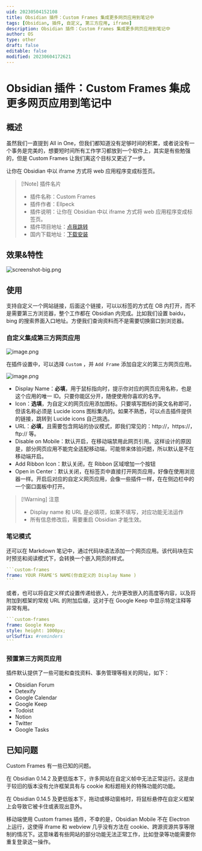 ```yaml
---
uid: 20230504152108
title: Obsidian 插件：Custom Frames 集成更多网页应用到笔记中
tags: [Obsidian, 插件, 自定义, 第三方应用, iframe]
description: Obsidian 插件：Custom Frames 集成更多网页应用到笔记中
author: OS
type: other
draft: false
editable: false
modified: 20230604172621
---
```


# Obsidian 插件：Custom Frames 集成更多网页应用到笔记中

## 概述

虽然我们一直提到 All in One，但我们都知道没有足够时间的积累，或者说没有一个事务是完美的，想要短时间所有工作学习都放到一个软件上，其实是有些勉强的，但是 Custom Frames 让我们离这个目标又更近了一步。

让你在 Obsidian 中以 iframe 方式将 web 应用程序变成标签页。

> [!Note] 插件名片
> - 插件名称：Custom Frames
> - 插件作者：Ellpeck
> - 插件说明：让你在 Obsidian 中以 iframe 方式将 web 应用程序变成标签页。
> - 插件项目地址：[点我跳转](https://github.com/pjeby/pane-relief)
> - 国内下载地址：[下载安装](https://pkmer.cn/products/plugin/pluginMarket/?obsidian-custom-frames)

## 效果&特性

![screenshot-big.png](https://cdn.pkmer.cn/images/screenshot-big.png!pkmer)

## 使用

支持自定义一个网站链接，后面这个链接，可以以标签的方式在 OB 内打开，而不是需要第三方浏览器，整个工作都在 Obsidian 内完成。比如我们设置 baidu，bing 的搜索界面入口地址。方便我们查询资料而不是需要切换窗口到浏览器。

### 自定义集成第三方网页应用

![image.png](https://cdn.pkmer.cn/images/20230504154313.png!pkmer)

在插件设置中，可以选择 `Custom` ，并 `Add Frame` 添加自定义的第三方网页应用。

![image.png](https://cdn.pkmer.cn/images/20230504154729.png!pkmer)

- Display Name：**必填**，用于鼠标指向时，提示你对应的网页应用名称，也是这个应用的唯一 ID。只要你能区分开，随便使用你喜欢的名字。
- Icon：**选填**，为自定义的网页应用添加图标。只要填写图标的英文名称即可，但该名称必须是 Lucide icons 图标集内的。如果不熟悉，可以点击插件提供的链接，跳转到 Lucide icons 自己挑选。
- URL：**必填**，且需要包含网站的协议模式，即我们常见的：http://，https://，ftp:// 等。
- Disable on Mobile：默认开启，在移动端禁用此网页引用。这样设计的原因是，部分网页应用不能完全适配移动端，可能带来体验问题，所以默认是不在移动端开启。
- Add Ribbon Icon：默认关闭，在 Ribbon 区域增加一个按钮
- Open in Center：默认关闭，在标签页中直接打开网页应用，好像在使用浏览器一样。开启后对应的自定义网页应用，会像一些插件一样，在在侧边栏中的一个窗口面板中打开。

>[!Warning] 注意
>- Display name 和 URL 是必填项，如果不填写，对应功能无法运作
>- 所有信息修改后，需要重启 Obsidian 才能生效。

### 笔记模式

还可以在 Markdown 笔记中，通过代码块语法添加一个网页应用。该代码块在实时预览和阅读模式下，会转换一个嵌入网页的样式。

````yaml
```custom-frames
frame: YOUR FRAME'S NAME(你自定义的 Display Name )
```
````

或者，也可以将自定义样式设置传递给嵌入，允许更改嵌入的高度等内容，以及将附加到框架的常规 URL 的附加后缀，这对于在 Google Keep 中显示特定注释等非常有用。

````yaml
```custom-frames
frame: Google Keep
style: height: 1000px;
urlSuffix: #reminders
```
````

### 预置第三方网页应用

插件默认提供了一些可能和查找资料、事务管理等相关的网址，如下：

- Obsidian Forum
- Detexify
- Google Calendar
- Google Keep
- Todoist
- Notion
- Twitter
- Google Tasks

## 已知问题

Custom Frames 有一些已知的问题。

在 Obsidian 0.14.2 及更低版本下，许多网站在自定义帧中无法正常运行。这是由于较旧的版本没有允许框架具有与 cookie 和标题相关的特殊功能的功能。

在 Obsidian 0.14.5 及更低版本下，拖动或移动窗格时，将鼠标悬停在自定义框架上会导致它被卡住或表现出意外。

移动端使用 Custom frames 插件，不幸的是，Obsidian Mobile 不在 Electron 上运行，这使得 iframe 和 webview 几乎没有方法在 cookie、跨源资源共享等限制的情况下。这意味着有些网站的部分功能无法正常工作，比如登录等功能需要你重复登录这一操作。